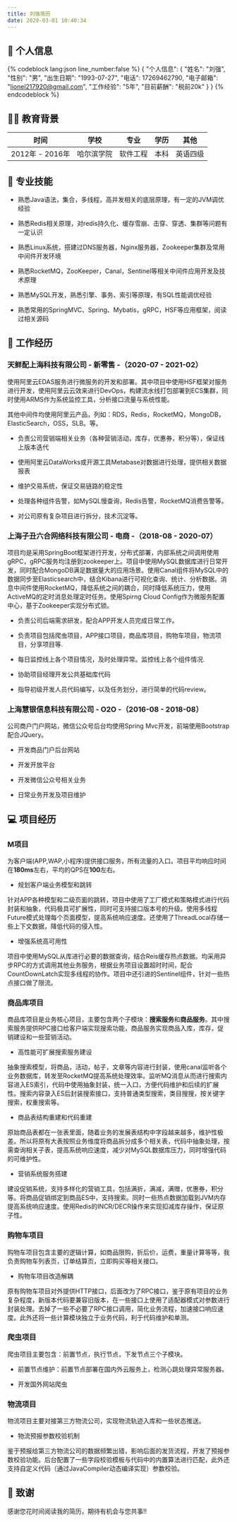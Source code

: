 ```yaml
---
title: 刘强简历
date: 2020-03-01 10:40:34
---
```


## 👨 个人信息

{% codeblock lang:json line_number:false %}
{
    "个人信息": {
        "姓名": "刘强",
        "性别": "男",
        "出生日期": "1993-07-27",
        "电话": 17269462790,
        "电子邮箱": "lionel217920@gmail.com",
        "工作经验": "5年",
        "目前薪酬": "税前20k"
    }
}
{% endcodeblock %}

## 👨‍🎓 教育背景

| 时间 | 学校 | 专业 | 学历| 其他 |
| :------: | :-----: | :-----: | :-----: | :-----: |
| 2012年 - 2016年 | 哈尔滨学院 | 软件工程 | 本科 | 英语四级 |

## 🎉 专业技能

- 熟悉Java语法，集合，多线程，高并发相关的底层原理，有一定的JVM调优经验

- 熟悉Redis相关原理，对redis持久化、缓存雪崩、击穿、穿透、集群等问题有一定认识

- 熟悉Linux系统，搭建过DNS服务器，Nginx服务器，Zookeeper集群及常用中间件开发环境

- 熟悉RocketMQ，ZooKeeper，Canal，Sentinel等相关中间件应用开发及技术原理

- 熟悉MySQL开发，熟悉引擎、事务、索引等原理，有SQL性能调优经验

- 熟悉常用的SpringMVC、Spring、Mybatis，gRPC，HSF等应用框架，阅读过相关源码

## 🔨 工作经历

### 天鲜配上海科技有限公司 - 新零售 -（2020-07 - 2021-02）

使用阿里云EDAS服务进行微服务的开发和部署。其中项目中使用HSF框架对服务进行开发，使用阿里云云效来进行DevOps，构建流水线打包部署到ECS集群，同时使用ARMS作为系统监控工具，分析接口流量与系统性能。

其他中间件均使用阿里云产品，列如：RDS，Redis，RocketMQ，MongoDB，ElasticSearch，OSS，SLB。等。

- 负责公司营销端相关业务（各种营销活动，库存，优惠券，积分等），保证线上版本迭代

- 使用阿里云DataWorks或开源工具Metabase对数据进行处理，提供相关数据报表

- 维护交易系统，保证交易链路的稳定性

- 处理各种组件告警，如MySQL慢查询，Redis告警，RocketMQ消费告警等。

- 对公司原有复杂项目进行拆分，技术沉淀等。

### 上海子丑六合网络科技有限公司 - 电商 -（2018-08 - 2020-07）

项目均是采用SpringBoot框架进行开发，分布式部署，内部系统之间调用使用gRPC，gRPC服务均注册到zookeeper上。项目中使用MySQL数据库进行日常开发，同时配合MongoDB满足数据量大的应用场景。使用Canal组件将MySQL中的数据同步至Elasticsearch中，结合Kibana进行可视化查询、统计、分析数据。消息中间件使用RocketMQ，降低系统之间的耦合，同时降低系统压力，使用ActiveMQ的定时消息处理定时任务。使用Spirng Cloud Config作为微服务配置中心，基于Zookeeper实现分布式锁。

- 负责公司后端需求研发，配合APP开发人员完成日常工作。

- 负责项目包括爬虫项目，APP接口项目，商品库项目，购物车项目，物流项目，分享项目等.

- 每日监控线上各个项目情况，及时处理异常。监控线上各个组件情况.

- 协助项目经理开发公共基础库代码

- 指导初级开发人员代码编写，以及任务划分，进行简单的代码review。

### 上海慧银信息科技有限公司 - O2O -（2016-08 - 2018-08）

公司商户门户网站，微信公众号后台均使用Spring Mvc开发，前端使用Bootstrap配合JQuery。

- 开发商品门户后台网站

- 开发开放平台

- 开发微信公众号相关业务

- 日常业务开发及项目维护

## 💻 项目经历

### M项目

为客户端(APP,WAP,小程序)提供接口服务，所有流量的入口。项目平均响应时间在**180ms**左右，平均的QPS在**100**左右。

- 规划客户端业务模型和跳转

针对APP各种模型和二级页面的跳转，项目中使用了工厂模式和策略模式进行代码封装和抽象，代码极具可扩展性，同时可支持接口版本号的升级。使用多线程Future模式处理每个页面模型，提高系统响应速度。还使用了ThreadLocal存储一些上下文数据，降低代码的侵入性。

- 增强系统高可用性

项目中使用MySQL从库进行必要的数据查询，结合Reis缓存热点数据。均采用异步RPC的方式调用其他业务服务，根据业务项目设置超时时间，配合CountDownLatch实现多线程的协作。项目中还引进的Sentinel组件，针对一些热点接口做了限流。

### 商品库项目

商品库项目是业务核心项目，主要包含两个子模块：**搜索服务**和**商品服务**。其中搜索服务提供RPC接口给客户端实现搜索功能，商品服务实现商品入库，库存，促销建设和一些营销活动。

- 高性能可扩展搜索服务建设

抽象搜索模型，将商品，活动，帖子，文章等内容进行封装，使用canal监听各个业务数据库，转发至RocketMQ提高系统处理效率。监听MQ消息从而进行搜索内容进入ES索引，代码中使用抽象封装，统一入口，方便代码维护和后续的扩展性。搜索内容录入ES后封装搜索接口，支持普通类型搜索，类目搜搜，按关键字搜索，权重搜索等。

- 商品表结构重建和代码重建

原始商品表都在一张表里面，随着业务的发展表结构中字段越来越多，维护性极差。所以将原有大表按照业务维度将商品拆分成多个相关表，代码中抽象处理，按需查询相关子表，提高系统响应速度，减少对MySQL数据库压力，同时增强代码的可维护性。

- 营销系统服务搭建

建设促销系统，支持多样化的营销工具，包括满折，满减，满赠，优惠券，积分等。将商品促销绑定到商品ES中，支持搜索。同时一些热点数据加载到JVM内存提高系统响应速度。使用Redis的INCR/DECR操作来实现扣减库存操作，保证原子性。

### 购物车项目

购物车项目包含主要的逻辑计算，如商品限购，折后价，运费，重量计算等等，我负责购物车列表页，订单结算页，立即购买等相关接口。

- 购物车项目改造解耦

原有购物车项目对外提供HTTP接口，后面改为了RPC接口，鉴于原有项目的业务复杂程度，新版本代码要兼容旧版本，在一些接口上使用了适配器模式对参数进行封装处理。去掉了一些不必要了RPC接口调用，简化业务流程，加速接口响应速度。此外还将一些计算模块独立于业务代码，利于代码维护和单测。

### 爬虫项目

爬虫项目主要包含：前置节点，执行节点，下发节点三个子模块。

- 前置节点维护：前置节点部署在国内外云服务上，检测心跳处理异常服务器。

- 开发国外网站爬虫

### 物流项目

物流项目主要对接第三方物流公司，实现物流轨迹入库和一些状态推送。

- 物流预报参数校验机制

鉴于预报给第三方物流公司的数据频繁出错，影响后面的发货流程，开发了预报参数校验功能。后台配置了一些字段校验模板与代码中的内置算法进行匹配，此外还支持自定义代码（通过JavaCompiler动态编译实现）参数校验。

## 🙏 致谢

感谢您花时间阅读我的简历，期待有机会与您共事!!
